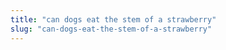 ```yaml
---
title: "can dogs eat the stem of a strawberry"
slug: "can-dogs-eat-the-stem-of-a-strawberry"
---
```


